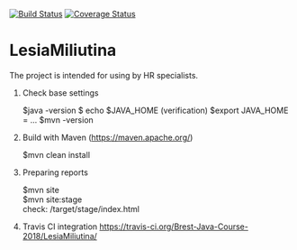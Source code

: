 [![Build Status](https://travis-ci.org/Brest-Java-Course-2018/LesiaMiliutina.svg?branch=master)](https://travis-ci.org/Brest-Java-Course-2018/LesiaMiliutina)
[![Coverage Status](https://coveralls.io/repos/github/Brest-Java-Course-2018/LesiaMiliutina/badge.svg)](https://coveralls.io/github/Brest-Java-Course-2018/LesiaMiliutina)

# LesiaMiliutina

The project is intended for using by HR specialists.

1. Check base settings  
    
    $java -version 
    $ echo $JAVA_HOME (verification) 
    $export JAVA_HOME = ...
    $mvn -version
    
2. Build with Maven (https://maven.apache.org/)
    
    $mvn clean install
    
3. Preparing reports
  
    $mvn site  
    $mvn site:stage  
    check: <project>/target/stage/index.html

4. Travis CI integration https://travis-ci.org/Brest-Java-Course-2018/LesiaMiliutina/
